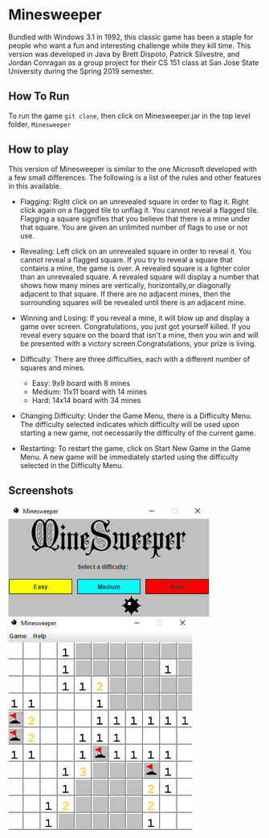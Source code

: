 



# Minesweeper
Bundled with Windows 3.1 in 1992, this classic game has been a staple for people who want a fun and interesting challenge while they kill time. This version was developed in Java by Brett Dispoto, Patrick Silvestre, and Jordan Conragan as a group project for their CS 151 class at San Jose State University during the Spring 2019 semester. 



## How To Run

To run the game ``git clone``, then click on Minesweeper.jar in the top level folder, ``Minesweeper``


## How to play
This version of Minesweeper is similar to the one Microsoft developed with a few small differences. The following is a list of the rules and other features in this available. 

* Flagging:  Right click on an unrevealed square in order to flag it. Right click again on a flagged tile to unflag it. You cannot reveal a flagged tile. Flagging a square signifies that you believe that there is a mine under that square. You are given an unlimited number of flags to use or not use. 
	
* Revealing:  Left click on an unrevealed square in order to reveal it. You cannot reveal a flagged square.	If you try to reveal a square that contains a mine, the game is over. A revealed square is a lighter color than an unrevealed square. A revealed square will display a number that shows how many mines are vertically, horizontally,or diagonally adjacent to that square. If there are no adjacent mines, then the surrounding squares will be revealed until there is an adjacent mine.
	
* Winning and Losing:  If you reveal a mine, it will blow up and display a game over screen. Congratulations, you just got yourself killed. If you reveal every square on the board that isn't a mine, then you win and will be presented with a victory screen.Congratulations, your prize is living.
	
* Difficulty:  There are three difficulties, each with a different number of squares and mines. 
	* Easy: 9x9 board with 8 mines
	* Medium: 11x11 board with 14 mines
	* Hard: 14x14 board with 34 mines
	
* Changing Difficulty:  Under the Game Menu, there is a Difficulty Menu. The difficulty selected indicates which difficulty will be used upon starting a new game, not necessarily the difficulty of the current game.

* Restarting:  To restart the game, click on Start New Game in the Game Menu. A new game will be immediately started using the difficulty selected in the Difficulty Menu. 

## Screenshots

<img src = "resources/gameplay.png">
<img src = "resources/gameplay1.png">

